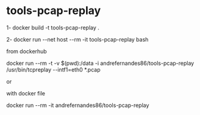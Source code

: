 # tools-pcap-replay

1- docker build -t tools-pcap-replay .

2- docker run --net host --rm -it tools-pcap-replay bash

from dockerhub

docker run --rm -t -v $(pwd):/data -i andrefernandes86/tools-pcap-replay /usr/bin/tcpreplay --intf1=eth0 *.pcap


or 

with docker file

docker run --rm -it andrefernandes86/tools-pcap-replay


